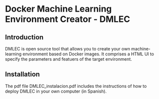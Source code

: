 # Docker Machine Learning Environment Creator -  DMLEC

## Introduction

DMLEC is open source tool that allows you to create your own machine-learning environment based on Docker images. It comprises a HTML UI to specify the parameters and featuers of the target environment.

## Installation

The pdf file DMLEC_instalacion.pdf includes the instructions of how to deploy DMLEC in your own computer (in Spanish).
